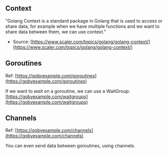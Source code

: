 
## Context

"Golang Context is a standard package in Golang that is used to access or share data, 
for example when we have multiple functions and we want to share data between them, we can use context."

- Source: [https://www.scaler.com/topics/golang/golang-context/](https://www.scaler.com/topics/golang/golang-context/)


## Goroutines

Ref: [https://gobyexample.com/goroutines](https://gobyexample.com/goroutines)

If we want to *wait* on a goroutine, we can use a WaitGroup: 
[https://gobyexample.com/waitgroups](https://gobyexample.com/waitgroups)


## Channels

Ref: [https://gobyexample.com/channels](https://gobyexample.com/channels)

You can even send data between goroutines, using channels.